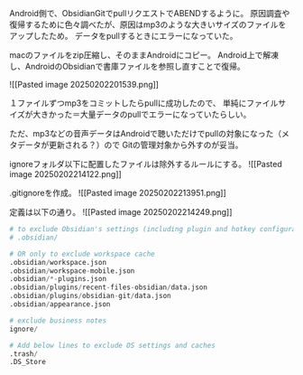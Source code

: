 Android側で、ObsidianGitでpullリクエストでABENDするように。
原因調査や復帰するために色々調べたが、原因はmp3のような大きいサイズのファイルをアップしたため。
データをpullするときにエラーになっていた。

macのファイルをzip圧縮し、そのままAndroidにコピー。
Android上で解凍し、AndroidのObsidianで書庫ファイルを参照し直すことで復帰。

![[Pasted image 20250202201539.png]]

１ファイルずつmp3をコミットしたらpullに成功したので、
単純にファイルサイズが大きかった＝大量データのpullでエラーになっていたらしい。

ただ、mp3などの音声データはAndroidで聴いただけでpullの対象になった（メタデータが更新される？）ので
Gitの管理対象から外すのが妥当。

ignoreフォルダ以下に配置したファイルは除外するルールにする。
![[Pasted image 20250202214122.png]]

 .gitignoreを作成。
![[Pasted image 20250202213951.png]]

定義は以下の通り。
![[Pasted image 20250202214249.png]]

```python
# to exclude Obsidian's settings (including plugin and hotkey configurations)
# .obsidian/

# OR only to exclude workspace cache
.obsidian/workspace.json
.obsidian/workspace-mobile.json
.obsidian/*-plugins.json
.obsidian/plugins/recent-files-obsidian/data.json
.obsidian/plugins/obsidian-git/data.json
.obsidian/appearance.json

# exclude business notes
ignore/

# Add below lines to exclude OS settings and caches
.trash/
.DS_Store
```



